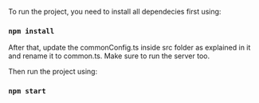To run the project, you need to install all dependecies first using:

### `npm install`

After that, update the commonConfig.ts inside src folder as explained in it and rename it to common.ts. Make sure to run the server too.

Then run the project using:

### `npm start`